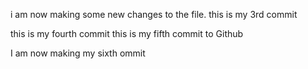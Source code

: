 i am now making some new changes to the file. this is my 3rd commit

this is my fourth commit
this is my fifth commit to Github

I am now making my sixth ommit